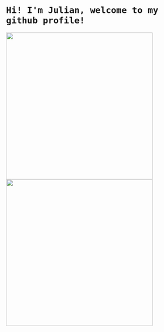 # ```Hi! I'm Julian, welcome to my github profile!```
<a href="#"><img width="400" src="https://github-readme-stats.vercel.app/api?username=julian119988&show_icons=true&theme=gruvbox">
  <a href="#"><img width="400" src="https://github-readme-stats.vercel.app/api/top-langs/?username=julian119988&theme=gruvbox&hide=html,scss,css,shell&langs_count=10&layout=compact&theme=gruvbox">


